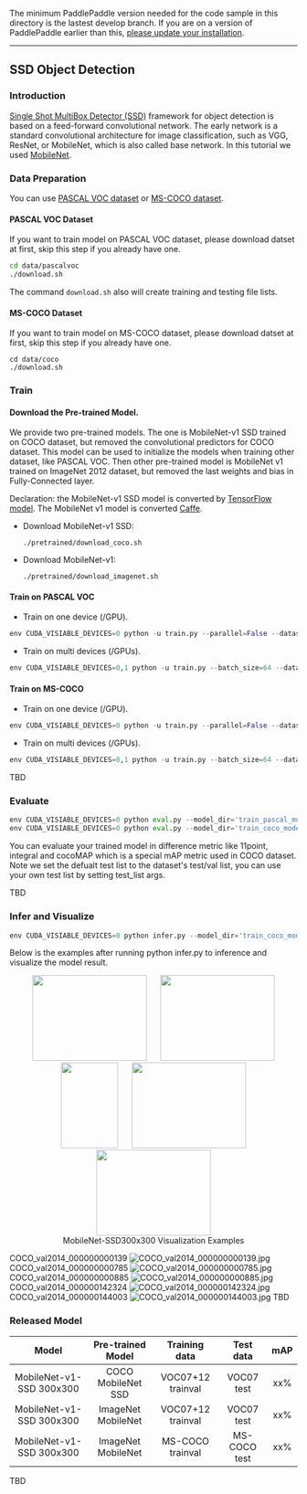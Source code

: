 The minimum PaddlePaddle version needed for the code sample in this directory is the lastest develop branch. If you are on a version of PaddlePaddle earlier than this, [please update your installation](http://www.paddlepaddle.org/docs/develop/documentation/en/build_and_install/pip_install_en.html).

---

## SSD Object Detection

### Introduction

[Single Shot MultiBox Detector (SSD)](https://arxiv.org/abs/1512.02325) framework for object detection is based on a feed-forward convolutional network. The early network is a standard convolutional architecture for image classification, such as VGG, ResNet, or MobileNet, which is also called base network. In this tutorial we used [MobileNet](https://arxiv.org/abs/1704.04861).

### Data Preparation

You can use [PASCAL VOC dataset](http://host.robots.ox.ac.uk/pascal/VOC/) or [MS-COCO dataset](http://cocodataset.org/#download).

#### PASCAL VOC Dataset

If you want to train model on PASCAL VOC dataset, please download datset at first, skip this step if you already have one.

```bash
cd data/pascalvoc
./download.sh
```

The command `download.sh` also will create training and testing file lists.

#### MS-COCO Dataset

If you want to train model on MS-COCO dataset, please download datset at first, skip this step if you already have one.

```
cd data/coco
./download.sh
```

### Train

#### Download the Pre-trained Model.

We provide two pre-trained models. The one is MobileNet-v1 SSD trained on COCO dataset, but removed the convolutional predictors for COCO dataset. This model can be used to initialize the models when training other dataset, like PASCAL VOC. Then other pre-trained model is MobileNet v1 trained on ImageNet 2012 dataset, but removed the last weights and bias in Fully-Connected layer.

Declaration: the MobileNet-v1 SSD model is converted by [TensorFlow model](https://github.com/tensorflow/models/blob/f87a58cd96d45de73c9a8330a06b2ab56749a7fa/research/object_detection/g3doc/detection_model_zoo.md). The MobileNet v1 model is converted [Caffe](https://github.com/shicai/MobileNet-Caffe).

  - Download MobileNet-v1 SSD:
    ```
    ./pretrained/download_coco.sh
    ```
  - Download MobileNet-v1:
    ```
    ./pretrained/download_imagenet.sh
    ```

#### Train on PASCAL VOC
  - Train on one device (/GPU).
  ```python
  env CUDA_VISIABLE_DEVICES=0 python -u train.py --parallel=False --dataset='pascalvoc' --pretrained_model='pretrained/ssd_mobilenet_v1_coco/'
  ```
  - Train on multi devices (/GPUs).

  ```python
  env CUDA_VISIABLE_DEVICES=0,1 python -u train.py --batch_size=64 --dataset='pascalvoc' --pretrained_model='pretrained/ssd_mobilenet_v1_coco/'
  ```

#### Train on MS-COCO
  - Train on one device (/GPU).
  ```python
  env CUDA_VISIABLE_DEVICES=0 python -u train.py --parallel=False --dataset='coco2014' --pretrained_model='pretrained/mobilenet_imagenet/'
  ```
  - Train on multi devices (/GPUs).
  ```python
  env CUDA_VISIABLE_DEVICES=0,1 python -u train.py --batch_size=64 --dataset='coco2014' --pretrained_model='pretrained/mobilenet_imagenet/'
  ```

TBD

### Evaluate

```python
env CUDA_VISIABLE_DEVICES=0 python eval.py --model_dir='train_pascal_model/90' --test_list='' --ap_version='integral'
env CUDA_VISIABLE_DEVICES=0 python eval.py --model_dir='train_coco_model/20' --ap_version='cocoMAP'
```
You can evaluate your trained model in difference metric like 11point, integral and cocoMAP which is a special mAP metric used in COCO dataset.
Note we set the defualt test list to the dataset's test/val list, you can use your own test list by setting test_list args.

TBD

### Infer and Visualize

```python
env CUDA_VISIABLE_DEVICES=0 python infer.py --model_dir='train_coco_model/20' --image_path='./data/coco/val2014/COCO_val2014_000000000139.jpg'
```
Below is the examples after running python infer.py to inference and visualize the model result.
<p align="center">
<img src="images/COCO_val2014_000000000139.jpg" height=150 width=200 hspace='10'/>
<img src="images/COCO_val2014_000000000785.jpg" height=150 width=200 hspace='10'/>
<img src="images/COCO_val2014_000000000885.jpg" height=150 width=100 hspace='10'/>
<img src="images/COCO_val2014_000000142324.jpg" height=150 width=200 hspace='10'/>
<img src="images/COCO_val2014_000000144003.jpg" height=150 width=200 hspace='10'/> <br />
MobileNet-SSD300x300 Visualization Examples
</p>

COCO_val2014_000000000139
![COCO_val2014_000000000139.jpg](images/COCO_val2014_000000000139.jpg)
COCO_val2014_000000000785
![COCO_val2014_000000000785.jpg](images/COCO_val2014_000000000785.jpg)
COCO_val2014_000000000885
![COCO_val2014_000000000885.jpg](images/COCO_val2014_000000000885.jpg)
COCO_val2014_000000142324
![COCO_val2014_000000142324.jpg](images/COCO_val2014_000000142324.jpg)
COCO_val2014_000000144003
![COCO_val2014_000000144003.jpg](images/COCO_val2014_000000144003.jpg)
TBD

### Released Model


| Model                    | Pre-trained Model  | Training data    | Test data    | mAP |
|:------------------------:|:------------------:|:----------------:|:------------:|:----:|
|MobileNet-v1-SSD 300x300  | COCO MobileNet SSD | VOC07+12 trainval| VOC07 test   | xx%  |
|MobileNet-v1-SSD 300x300  | ImageNet MobileNet | VOC07+12 trainval| VOC07 test   | xx%  |
|MobileNet-v1-SSD 300x300  | ImageNet MobileNet | MS-COCO trainval | MS-COCO test | xx%  |

TBD
